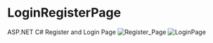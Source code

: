 # LoginRegisterPage
ASP.NET C# Register and Login Page
![Register_Page](https://user-images.githubusercontent.com/80588363/225750916-aad5a609-1715-4e36-a04f-42a6fe57c917.png)
![LoginPage](https://user-images.githubusercontent.com/80588363/225750924-92ba2cb7-1d6c-47ed-93b0-6132dd0d919a.png)
